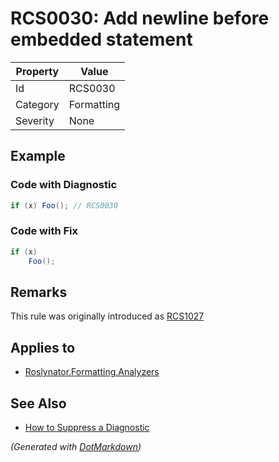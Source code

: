 # RCS0030: Add newline before embedded statement

| Property | Value      |
| -------- | ---------- |
| Id       | RCS0030    |
| Category | Formatting |
| Severity | None       |

## Example

### Code with Diagnostic

```csharp
if (x) Foo(); // RCS0030
```

### Code with Fix

```csharp
if (x)
    Foo();
```

## Remarks

This rule was originally introduced as [RCS1027](RCS1027.md)

## Applies to

* [Roslynator.Formatting.Analyzers](https://www.nuget.org/packages/Roslynator.Formatting.Analyzers)

## See Also

* [How to Suppress a Diagnostic](../HowToConfigureAnalyzers.md#how-to-suppress-a-diagnostic)


*\(Generated with [DotMarkdown](http://github.com/JosefPihrt/DotMarkdown)\)*